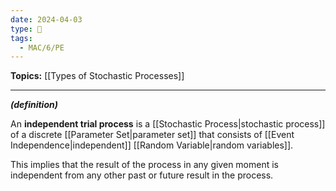 ```yaml
---
date: 2024-04-03
type: 🧠
tags:
  - MAC/6/PE
---
```


**Topics:** [[Types of Stochastic Processes]]

---

_**(definition)**_

An **independent trial process** is a [[Stochastic Process|stochastic process]] of a discrete [[Parameter Set|parameter set]] that consists of [[Event Independence|independent]] [[Random Variable|random variables]].

This implies that the result of the process in any given moment is independent from any other past or future result in the process.
